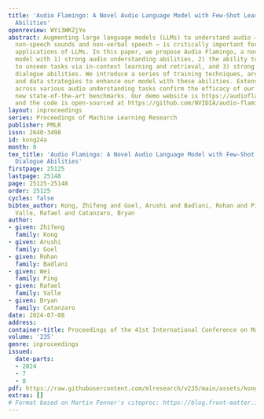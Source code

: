 ```yaml
---
title: 'Audio Flamingo: A Novel Audio Language Model with Few-Shot Learning and Dialogue
  Abilities'
openreview: WYi3WKZjYe
abstract: Augmenting large language models (LLMs) to understand audio – including
  non-speech sounds and non-verbal speech – is critically important for diverse real-world
  applications of LLMs. In this paper, we propose Audio Flamingo, a novel audio language
  model with 1) strong audio understanding abilities, 2) the ability to quickly adapt
  to unseen tasks via in-context learning and retrieval, and 3) strong multi-turn
  dialogue abilities. We introduce a series of training techniques, architecture design,
  and data strategies to enhance our model with these abilities. Extensive evaluations
  across various audio understanding tasks confirm the efficacy of our method, setting
  new state-of-the-art benchmarks. Our demo website is https://audioflamingo.github.io/
  and the code is open-sourced at https://github.com/NVIDIA/audio-flamingo.
layout: inproceedings
series: Proceedings of Machine Learning Research
publisher: PMLR
issn: 2640-3498
id: kong24a
month: 0
tex_title: 'Audio Flamingo: A Novel Audio Language Model with Few-Shot Learning and
  Dialogue Abilities'
firstpage: 25125
lastpage: 25148
page: 25125-25148
order: 25125
cycles: false
bibtex_author: Kong, Zhifeng and Goel, Arushi and Badlani, Rohan and Ping, Wei and
  Valle, Rafael and Catanzaro, Bryan
author:
- given: Zhifeng
  family: Kong
- given: Arushi
  family: Goel
- given: Rohan
  family: Badlani
- given: Wei
  family: Ping
- given: Rafael
  family: Valle
- given: Bryan
  family: Catanzaro
date: 2024-07-08
address:
container-title: Proceedings of the 41st International Conference on Machine Learning
volume: '235'
genre: inproceedings
issued:
  date-parts:
  - 2024
  - 7
  - 8
pdf: https://raw.githubusercontent.com/mlresearch/v235/main/assets/kong24a/kong24a.pdf
extras: []
# Format based on Martin Fenner's citeproc: https://blog.front-matter.io/posts/citeproc-yaml-for-bibliographies/
---
```

